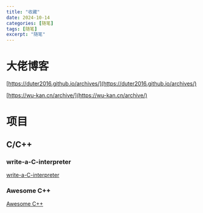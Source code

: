 ```yaml
---
title: "收藏"
date: 2024-10-14
categories: [随笔]
tags: [随笔]
excerpt: "随笔"
---
```


# 大佬博客

[https://duter2016.github.io/archives/](https://duter2016.github.io/archives/)

[https://wu-kan.cn/archive/](https://wu-kan.cn/archive/)

# 项目

## C/C++

### write-a-C-interpreter

[write-a-C-interpreter](https://github.com/lotabout/write-a-C-interpreter)

### Awesome C++

[Awesome C++](https://github.com/fffaraz/awesome-cpp)